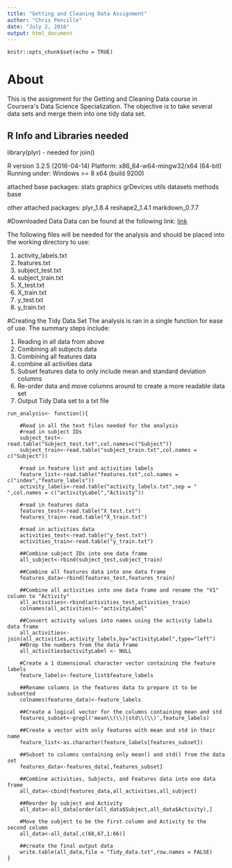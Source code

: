 ```yaml
---
title: "Getting and Cleaning Data Assignment"
author: "Chris Pencille"
date: "July 2, 2016"
output: html_document
---
```


```{r setup, include=FALSE}
knitr::opts_chunk$set(echo = TRUE)
```

# About
This is the assignment for the Getting and Cleaning Data course in Coursera's Data Science Specialization. The objective is to take several data sets and merge them into one tidy data set.



## R Info and Libraries needed
library(plyr) - needed for join()

R version 3.2.5 (2016-04-14)
Platform: x86_64-w64-mingw32/x64 (64-bit)
Running under: Windows >= 8 x64 (build 9200)

attached base packages:
stats     graphics  grDevices   utils     datasets  methods base     

other attached packages:
plyr_1.8.4     reshape2_1.4.1   markdown_0.7.7

#Downloaded Data
Data can be found at the following link: [link](https://d396qusza40orc.cloudfront.net/getdata%2Fprojectfiles%2FUCI%20HAR%20Dataset.zip)

The following files will be needed for the analysis and should be placed into the working directory to use:
1. activity_labels.txt
2. features.txt
3. subject_test.txt
4. subject_train.txt
5. X_test.txt
6. X_train.txt
7. y_test.txt
8. y_train.txt

#Creating the Tidy Data Set
The analysis is ran in a single function for ease of use. The summary steps include:

1. Reading in all data from above
2. Combining all subjects data
3. Combining all features data
4. combine all activities data
5. Subset features data to only include mean and standard deviation columns
6. Re-order data and move columns around to create a more readable data set
7. Output Tidy Data set to a txt file

```{r eval=FALSE}
run_analysis<- function(){
    
    #Read in all the text files needed for the analysis
    #read in subject IDs
    subject_test<-read.table("Subject_test.txt",col.names=c("Subject"))
    subject_train<-read.table("subject_train.txt",col.names = c("Subject"))
    
    #read in feature list and activities labels
    feature_list<-read.table("features.txt",col.names = c("index","feature_labels"))
    activity_labels<-read.table("activity_labels.txt",sep = " ",col.names = c("activityLabel","Activity"))
    
    #read in features data
    features_test<-read.table("X_test.txt")
    features_train<-read.table("X_train.txt")
    
    #read in activities data
    activities_test<-read.table("y_test.txt")
    activities_train<-read.table("y_train.txt")
    
    ##Combine subject IDs into one data frame
    all_subject<-rbind(subject_test,subject_train)
    
    ##Combine all features data into one data frame
    features_data<-rbind(features_test,features_train)
    
    ##Combine all activities into one data frame and rename the "V1" column to "Activity"
    all_activities<-rbind(activities_test,activities_train)
    colnames(all_activities)<-"activityLabel"
    
    ##Convert activity values into names using the activity labels data frame
    all_activities<-join(all_activities,activity_labels,by="activityLabel",type="left")
    ##Drop the numbers from the data frame
    all_activities$activityLabel <- NULL
        
    #Create a 1 dimensional character vector containing the feature labels
    feature_labels<-feature_list$feature_labels
    
    ##Rename columns in the features data to prepare it to be subsetted
    colnames(features_data)<-feature_labels
    
    ##Create a logical vector for the columns containing mean and std 
    features_subset<-grepl('mean\\(\\)|std\\(\\)',feature_labels)
    
    ##Create a vector with only features with mean and std in their name
    feature_list<-as.character(feature_labels[features_subset])
    
    ##Subset to columns containing only mean() and std() from the data set
    features_data<-features_data[,features_subset]
    
    ##Combine activities, Subjects, and Features data into one data frame
    all_data<-cbind(features_data,all_activities,all_subject)
    
    ##Reorder by subject and Activity
    all_data<-all_data[order(all_data$Subject,all_data$Activity),]
    
    #Move the subject to be the first column and Activity to the second column
    all_data<-all_data[,c(68,67,1:66)]
    
    ##create the final output data
    write.table(all_data,file = "Tidy_data.txt",row.names = FALSE)
}
```